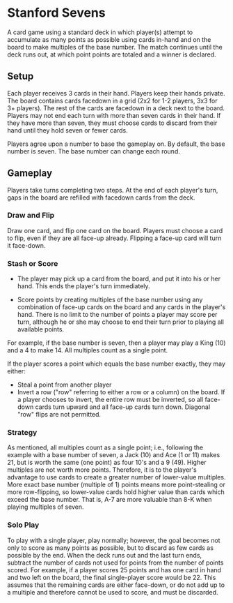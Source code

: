 # Stanford Sevens

A card game using a standard deck in which player(s) attempt to accumulate as many points as possible using cards in-hand and on the board to make multiples of the base number.  The match continues until the deck runs out, at which point points are totaled and a winner is declared.

## Setup

Each player receives 3 cards in their hand.  Players keep their hands private.  The board contains cards facedown in a grid (2x2 for 1-2 players, 3x3 for 3+ players).  The rest of the cards are facedown in a deck next to the board.  Players may not end each turn with more than seven cards in their hand.  If they have more than seven, they must choose cards to discard from their hand until they hold seven or fewer cards.

Players agree upon a number to base the gameplay on.  By default, the base number is seven.  The base number can change each round.

## Gameplay

Players take turns completing two steps.  At the end of each player's turn, gaps in the board are refilled with facedown cards from the deck.

### Draw and Flip

 Draw one card, and flip one card on the board.  Players must choose a card to flip, even if they are all face-up already.  Flipping a face-up card will turn it face-down.

### Stash or Score

- The player may pick up a card from the board, and put it into his or her hand.  This ends the player's turn immediately.

- Score points by creating multiples of the base number using any combination of face-up cards on the board and any cards in the player's hand.  There is no limit to the number of points a player may score per turn, although he or she may choose to end their turn prior to playing all available points.

For example, if the base number is seven, then a player may play a King (10) and a 4 to make 14.  All multiples count as a single point.

If the player scores a point which equals the base number exactly, they may either:

- Steal a point from another player
- Invert a row ("row" referring to either a row or a column) on the board.  If a player chooses to invert, the entire row must be inverted, so all face-down cards turn upward and all face-up cards turn down.  Diagonal "row" flips are not permitted.

### Strategy

As mentioned, all multiples count as a single point; i.e., following the example with a base number of seven, a Jack (10) and Ace (1 or 11) makes 21, but is worth the same (one point) as four 10's and a 9 (49).  Higher multiples are not worth more points.  Therefore, it is to the player's advantage to use cards to create a greater number of lower-value multiples.  More exact base number (multiple of 1) points means more point-stealing or more row-flipping, so lower-value cards hold higher value than cards which exceed the base number.  That is, A-7 are more valuable than 8-K when playing multiples of seven.

### Solo Play

To play with a single player, play normally; however, the goal becomes not only to score as many points as possible, but to discard as few cards as possible by the end.  When the deck runs out and the last turn ends, subtract the number of cards not used for points from the number of points scored.  For example, if a player scores 25 points and has one card in hand and two left on the board, the final single-player score would be 22.  This assumes that the remaining cards are either face-down, or do not add up to a multiple and therefore cannot be used to score, and must be discarded.


